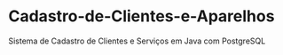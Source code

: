 # Cadastro-de-Clientes-e-Aparelhos
Sistema de Cadastro de Clientes e Serviços em Java com PostgreSQL
